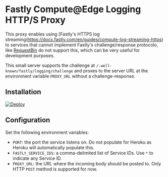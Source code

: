 # Fastly Compute@Edge Logging HTTP/S Proxy

This proxy enables using [Fastly's HTTPS log streaming(https://docs.fastly.com/en/guides/compute-log-streaming-https) to services that cannot implement Fastly's challenge/response protocolo, like [RequestBin](https://requestbin.com/) do not support this, which can be very useful for development purposes.

This small server supports the challenge at `/.well-known/fastly/logging/challenge` and proxes to the server URL at the environment variable `PROXY_URL` without a challenge-response.

## Installation

[![Deploy](https://www.herokucdn.com/deploy/button.svg)](https://heroku.com/deploy)

## Configuration

Set the following environment variables:

* `PORT`: the port the service listens on. Do not populate for Heroku as Heroku will automatically populate this.
* `FASTLY_SERVICE_IDS`: a comma-delimited list of Service IDs. Use `*` to indicate any Service ID.
* `PROXY_URL`: the URL where the incoming body should be posted to. Only HTTP `POST` method is supported for now.
